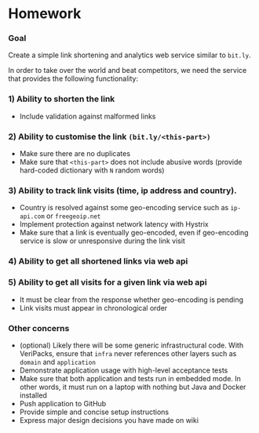 # Homework

### Goal
Create a simple link shortening and analytics web service similar to `bit.ly`.

In order to take over the world and beat competitors, we need the service that provides the following functionality:

### 1) Ability to shorten the link
- Include validation against malformed links

### 2) Ability to customise the link `(bit.ly/<this-part>)`
- Make sure there are no duplicates
- Make sure that `<this-part>` does not include abusive words (provide hard-coded dictionary with `N` random words)

### 3) Ability to track link visits (time, ip address and country).
- Country is resolved against some geo-encoding service such as `ip-api.com` or `freegeoip.net`
- Implement protection against network latency with Hystrix
- Make sure that a link is eventually geo-encoded, even if geo-encoding service is slow or unresponsive during the link visit

### 4) Ability to get all shortened links via web api

### 5) Ability to get all visits for a given link via web api
- It must be clear from the response whether geo-encoding is pending
- Link visits must appear in chronological order

### Other concerns
- (optional) Likely there will be some generic infrastructural code. With VeriPacks, ensure that `infra` never references other layers such as `domain` and `application`
- Demonstrate application usage with high-level acceptance tests
- Make sure that both application and tests run in embedded mode. In other words, it must run on a laptop with nothing but Java and Docker installed
- Push application to GitHub
- Provide simple and concise setup instructions
- Express major design decisions you have made on wiki
